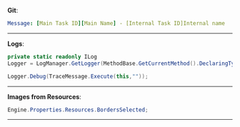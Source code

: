 ﻿__Git__:

```yaml
Message: [Main Task ID][Main Name] - [Internal Task ID]Internal name
```
---
__Logs__:

```csharp
private static readonly ILog 
Logger = LogManager.GetLogger(MethodBase.GetCurrentMethod().DeclaringType);
```

```csharp
Logger.Debug(TraceMessage.Execute(this,""));
```
---    

__Images from Resources__:

```csharp
Engine.Properties.Resources.BordersSelected;
```
---